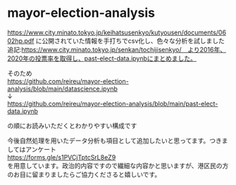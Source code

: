 # mayor-election-analysis

https://www.city.minato.tokyo.jp/keihatsusenkyo/kutyousen/documents/0602hp.pdf
に公開されていた情報を手打ちでcsv化し、色々な分析を試しました<br>
追記:https://www.city.minato.tokyo.jp/senkan/tochijisenkyo/　より2016年、2020年の投票率を取得し、past-elect-data.ipynbにまとめました。

そのため<br>
https://github.com/reireu/mayor-election-analysis/blob/main/datascience.ipynb<br>
↓<br>
https://github.com/reireu/mayor-election-analysis/blob/main/past-elect-data.ipynb<br>

の順にお読みいただくとわかりやすい構成です

今後自然処理を用いたデータ分析も項目として追加したいと思ってます。つきましてはアンケート<br>
https://forms.gle/s1PVCjTptcSrL8eZ9<br>
を用意しています。政治的内容ですので繊細な内容かと思いますが、港区民の方のお目に留まりましたらご協力くださると嬉しいです。
